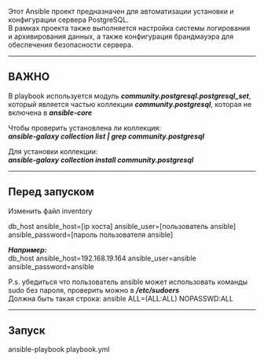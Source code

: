 Этот Ansible проект предназначен для автоматизации установки и конфигурации сервера PostgreSQL.  
В рамках проекта также выполняется настройка системы логирования и архивирования данных, а также конфигурация брандмауэра для обеспечения безопасности сервера.

---
## ВАЖНО  
В playbook используется модуль ***community.postgresql.postgresql_set***, который является частью коллекции ***community.postgresql***, которая не включена в ***ansible-core***  
  
Чтобы проверить установлена ли коллекция:  
***ansible-galaxy collection list | grep community.postgresql*** 
  
Для установки коллекции:  
***ansible-galaxy collection install community.postgresql***  

---
## Перед запуском  
Изменить файл inventory  
  
db_host ansible_host=[ip хоста] ansible_user=[пользователь ansible] ansible_password=[пароль пользователя ansible]  
  
***Например:***  
db_host ansible_host=192.168.19.164 ansible_user=ansible ansible_password=ansible  
  
P.s. убедиться что пользователь ansible может использовать команды sudo без пароля, проверить можно в ***/etc/sudoers***  
Должна быть такая строка: ansible ALL=(ALL:ALL) NOPASSWD:ALL  

---
## Запуск  
ansible-playbook playbook.yml

